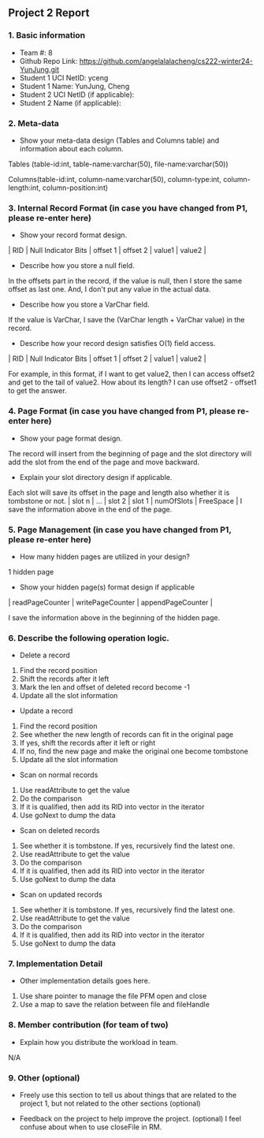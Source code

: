 ## Project 2 Report


### 1. Basic information
- Team #: 8
- Github Repo Link: https://github.com/angelalalacheng/cs222-winter24-YunJung.git
- Student 1 UCI NetID: yceng
- Student 1 Name: YunJung, Cheng
- Student 2 UCI NetID (if applicable):
- Student 2 Name (if applicable):

### 2. Meta-data
- Show your meta-data design (Tables and Columns table) and information about each column.
  
Tables (table-id:int, table-name:varchar(50), file-name:varchar(50))

Columns(table-id:int, column-name:varchar(50), column-type:int, column-length:int, column-position:int)
### 3. Internal Record Format (in case you have changed from P1, please re-enter here)
- Show your record format design.

| RID | Null Indicator Bits | offset 1 | offset 2 | value1 | value2 |

- Describe how you store a null field.

In the offsets part in the record, if the value is null, then I store the same offset as last one.
And, I don't put any value in the actual data.

- Describe how you store a VarChar field.

If the value is VarChar, I save the (VarChar length + VarChar value) in the record.


- Describe how your record design satisfies O(1) field access.

| RID | Null Indicator Bits | offset 1 | offset 2 | value1 | value2 |

For example, in this format, if I want to get value2, then I can access offset2 and get to the tail of value2.
How about its length?
I can use offset2 - offset1 to get the answer.

### 4. Page Format (in case you have changed from P1, please re-enter here)
- Show your page format design.

The record will insert from the beginning of page and the slot directory will add the slot from the end of the page and move backward.


- Explain your slot directory design if applicable.

Each slot will save its offset in the page and length also whether it is tombstone or not.
| slot n | ... | slot 2 | slot 1 | numOfSlots | FreeSpace |
I save the information above in the end of the page.

### 5. Page Management (in case you have changed from P1, please re-enter here)
- How many hidden pages are utilized in your design?

1 hidden page

- Show your hidden page(s) format design if applicable

| readPageCounter | writePageCounter | appendPageCounter |

I save the information above in the beginning of the hidden page.

### 6. Describe the following operation logic.
- Delete a record
1. Find the record position
2. Shift the records after it left
3. Mark the len and offset of deleted record become -1
4. Update all the slot information

- Update a record
1. Find the record position
2. See whether the new length of records can fit in the original page
3. If yes, shift the records after it left or right
4. If no, find the new page and make the original one become tombstone
5. Update all the slot information


- Scan on normal records
1. Use readAttribute to get the value
2. Do the comparison
3. If it is qualified, then add its RID into vector in the iterator
4. Use goNext to dump the data


- Scan on deleted records
1. See whether it is tombstone. If yes, recursively find the latest one.
2. Use readAttribute to get the value
3. Do the comparison
4. If it is qualified, then add its RID into vector in the iterator 
5. Use goNext to dump the data


- Scan on updated records
1. See whether it is tombstone. If yes, recursively find the latest one.
2. Use readAttribute to get the value
3. Do the comparison
4. If it is qualified, then add its RID into vector in the iterator
5. Use goNext to dump the data


### 7. Implementation Detail
- Other implementation details goes here.

1. Use share pointer to manage the file PFM open and close
2. Use a map to save the relation between file and fileHandle

### 8. Member contribution (for team of two)
- Explain how you distribute the workload in team.

N/A

### 9. Other (optional)
- Freely use this section to tell us about things that are related to the project 1, but not related to the other sections (optional)



- Feedback on the project to help improve the project. (optional)
I feel confuse about when to use closeFile in RM.